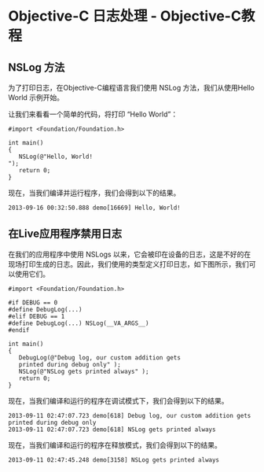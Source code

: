 # Objective-C 日志处理 - Objective-C教程

## NSLog 方法

为了打印日志，在Objective-C编程语言我们使用 NSLog 方法，我们从使用Hello World 示例开始。

让我们来看看一个简单的代码，将打印 “Hello World”：

```
#import <Foundation/Foundation.h>

int main()
{
   NSLog(@"Hello, World! 
");
   return 0;
}
```

现在，当我们编译并运行程序，我们会得到以下的结果。

```
2013-09-16 00:32:50.888 demo[16669] Hello, World! 

```

## 在Live应用程序禁用日志

在我们的应用程序中使用 NSLogs 以来，它会被印在设备的日志，这是不好的在现场打印生成的日志。因此，我们使用的类型定义打印日志，如下图所示，我们可以使用它们。

```
#import <Foundation/Foundation.h>

#if DEBUG == 0
#define DebugLog(...)
#elif DEBUG == 1
#define DebugLog(...) NSLog(__VA_ARGS__)
#endif

int main()
{
   DebugLog(@"Debug log, our custom addition gets 
   printed during debug only" );
   NSLog(@"NSLog gets printed always" );     
   return 0;
}
```

现在，当我们编译和运行的程序在调试模式下，我们会得到以下的结果。

```
2013-09-11 02:47:07.723 demo[618] Debug log, our custom addition gets printed during debug only
2013-09-11 02:47:07.723 demo[618] NSLog gets printed always

```

现在，当我们编译和运行的程序在释放模式，我们会得到以下的结果。

```
2013-09-11 02:47:45.248 demo[3158] NSLog gets printed always
```

